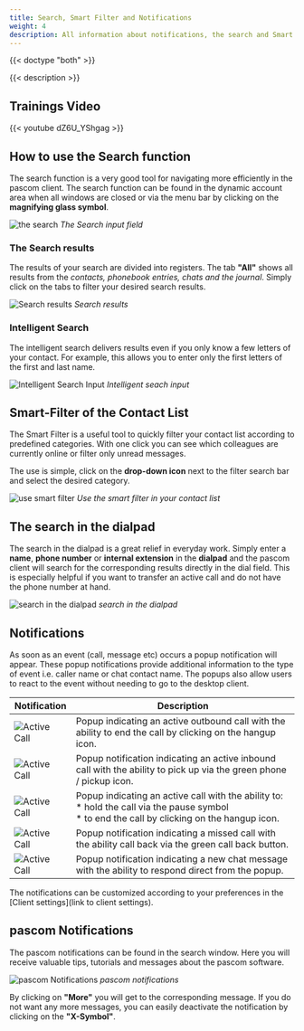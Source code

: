 ```yaml
---
title: Search, Smart Filter and Notifications
weight: 4
description: All information about notifications, the search and Smart Filter in the pascom client
---
```


{{< doctype "both" >}}
 
{{< description >}}


## Trainings Video

{{< youtube dZ6U_YShgag >}} 


## How to use the Search function

The search function is a very good tool for navigating more efficiently in the pascom client. The search function can be found in the dynamic account area when all windows are closed or via the menu bar by clicking on the **magnifying glass symbol**.

![the search](search_input.jpg)
*The Search input field*
</br>

### The Search results

The results of your search are divided into registers. The tab **"All"** shows all results from the *contacts, phonebook entries, chats and the journal*. Simply click on the tabs to filter your desired search results.

![Search results](search_result.en.jpg)
*Search results*
</br>

### Intelligent Search

The intelligent search delivers results even if you only know a few letters of your contact. For example, this allows you to enter only the first letters of the first and last name.


![Intelligent Search Input](search_intelligent.jpg)
*Intelligent seach input*
</br>

## Smart-Filter of the Contact List

The Smart Filter is a useful tool to quickly filter your contact list according to predefined categories. With one click you can see which colleagues are currently online or filter only unread messages.

The use is simple, click on the **drop-down icon** next to the filter search bar and select the desired category.

![use smart filter](smartfilter.en.jpg)
*Use the smart filter in your contact list*
</br>

## The search in the dialpad

The search in the dialpad is a great relief in everyday work. Simply enter a **name**, **phone number** or **internal extension** in the **dialpad** and the pascom client will search for the corresponding results directly in the dial field. This is especially helpful if you want to transfer an active call and do not have the phone number at hand. 

![search in the dialpad](search_dialpad.jpg)
*search in the dialpad*
</br>

## Notifications

As soon as an event (call, message etc) occurs a popup notification will appear. These popup notifications provide additional information to the type of event i.e. caller name or chat contact name. The popups also allow users to react to the event without needing to go to the desktop client.

|Notification|Description|
|---|---|
|![Active Call](notification_outbound_call.en.png)|Popup indicating an active outbound call with the ability to end the call by clicking on the hangup icon.|
|![Active Call](notification_inbound_call.en.png)|Popup notification indicating an active inbound call with the ability to pick up via the green phone / pickup icon.|
|![Active Call](notification_active_call.en.png)|Popup indicating an active call with the ability to:<br>* hold the call via the pause symbol<br>* to end the call by clicking on the hangup icon.|
|![Active Call](notification_missed_call.en.png)|Popup notification indicating a missed call with the ability call back via the green call back button.|
|![Active Call](notification_chat.en.png)|Popup notification indicating a new chat message with the ability to respond direct from the popup.|

The notifications can be customized according to your preferences in the [Client settings](link to client settings).

## pascom Notifications

The pascom notifications can be found in the search window. Here you will receive valuable tips, tutorials and messages about the pascom software.

![pascom Notifications](pascom_notifications.en.jpg)
*pascom notifications*
</br>

By clicking on **"More"** you will get to the corresponding message. If you do not want any more messages, you can easily deactivate the notification by clicking on the **"X-Symbol"**.